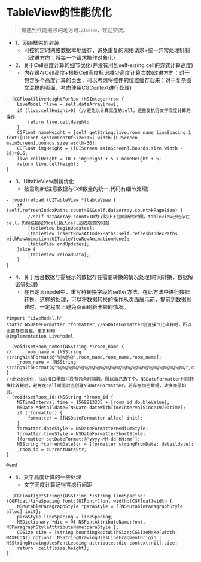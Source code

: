 # TableView的性能优化
>  有遇到性能瓶颈的地方可以issue，欢迎交流。

- 1、网络框架的封装
    - 可控的定时网络数据本地缓存，避免重复的网络请求+统一异常处理机制（改进方向：将每一个请求操作对象化）
- 2、关于Cell高度计算的细节优化(并没有用到self-sizing cell的方式计算高度)
    - 内存缓存Cell高度+根据Cell高度标识减少高度计算次数(改进方向：对于包含多个高度计算的页面，可以考虑将控件的位置缓存起来；对于复杂图文混排的页面，考虑使用CGContext进行处理)
```
- (CGFloat)liveHeightForRow:(NSInteger)row {
    LiveModel *live = self.dataArray[row];
    if (live.cellHeight>0) {//避免以计算高度的cell，还重复执行文字高度计算的操作
        return live.cellHeight;
    }
    CGFloat nameHeight = [self getString:live.room_name lineSpacing:1 font:[UIFont systemFontOfSize:15] width:[UIScreen mainScreen].bounds.size.width-30];
    CGFloat imgHeight = ([UIScreen mainScreen].bounds.size.width - 20)*0.6;
    live.cellHeight = 10 + imgHeight + 5 + nameHeight + 5;
    return live.cellHeight;
}
```
- 3、UItableView刷新优化
    - 按需刷新(注意数据与Cell数量的统一,代码有细节处理)
```
- (void)reload:(UITableView *)tableView {
    if (self.refreshIndexPaths.count>0&&self.dataArray.count>kPageSize) {
        //self.dataArray.count>10为了防止下拉刷新的时候，tableview已经存在cell，仍然往指定的cell插入cell造成崩溃的问题
        [tableView beginUpdates];
        [tableView insertRowsAtIndexPaths:self.refreshIndexPaths withRowAnimation:UITableViewRowAnimationNone];
        [tableView endUpdates];
    }else {
        [tableView reloadData];
    }
}
```
- 4、关于后台数据与需展示的数据存在需要转换的情况处理(时间转换，数据解密等处理)
    - 在自定义model中，重写待转换字段的setter方法，在此方法中进行数据转换。这样的处理，可以将数据转换的操作从页面展示前，提前到数据创建时，一定程度上避免页面刷新卡顿的情况。
```
#import "LiveModel.h"
static NSDateFormatter *formatter;//NSDateFormatter创建操作比较耗时，所以设置静态变量，重复利用
@implementation LiveModel

- (void)setRoom_name:(NSString *)room_name {
//    _room_name = [NSString stringWithFormat:@"%@%@%@",room_name,room_name,room_name];
    _room_name = [NSString stringWithFormat:@"%@%@%@%@%@%@%@%@%@%@%@%@%@%@%@%@%@%@%@%@%@%@%@%@",room_name,room_name,room_name,room_name,room_name,room_name,room_name,room_name,room_name,room_name,room_name,room_name,room_name,room_name,room_name,room_name,room_name,room_name,room_name,room_name,room_name,room_name,room_name,room_name];
}
//此处的优化：找的接口里面并没有包含时间戳，所以自己造了个。NSDateFormatter时间转换比较耗时，避免在cell赋值时去创建NSDateFormatter。若存在加密数据，转换亦是如此。
- (void)setRoom_id:(NSString *)room_id {
    NSTimeInterval time = 1569813235 + [room_id doubleValue];
    NSDate *detaildate=[NSDate dateWithTimeIntervalSince1970:time];
    if (!formatter) {
        formatter = [[NSDateFormatter alloc] init];
    }
    formatter.dateStyle = NSDateFormatterMediumStyle;
    formatter.timeStyle = NSDateFormatterShortStyle;
    [formatter setDateFormat:@"yyyy-MM-dd HH:mm"];
    NSString *currentDateStr = [formatter stringFromDate: detaildate];
    _room_id = currentDateStr;
}

@end
```
- 5、文字高度计算的一些处理
    - 文字高度计算记得考虑行间距
```
- (CGFloat)getString:(NSString *)string lineSpacing:(CGFloat)lineSpacing font:(UIFont*)font width:(CGFloat)width {
    NSMutableParagraphStyle *paraStyle = [[NSMutableParagraphStyle alloc] init];
    paraStyle.lineSpacing = lineSpacing;
    NSDictionary *dic = @{ NSFontAttributeName:font, NSParagraphStyleAttributeName:paraStyle };
    CGSize size = [string boundingRectWithSize:CGSizeMake(width, MAXFLOAT) options: NSStringDrawingUsesLineFragmentOrigin | NSStringDrawingUsesFontLeading attributes:dic context:nil].size;
    return  ceilf(size.height);
}
```
